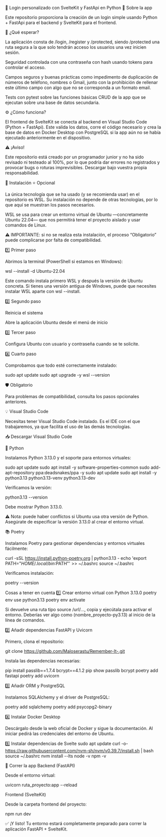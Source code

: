 🧩 Login personalizado con SvelteKit y FastApi en Python
📘 Sobre la app

Este repositorio proporciona la creación de un login simple usando Python + FastApi para el backend y SvelteKit para el frontend.

🤔 ¿Qué esperar?

La aplicación consta de /login, /register y /protected, siendo /protected una ruta segura a la que solo tendrán acceso los usuarios una vez inicien sesión.

Seguridad controlada con una contraseña con hash usando tokens para controlar el acceso.

Campos seguros y buenas prácticas como impedimento de duplicación de números de teléfono, nombres o Gmail, junto con la prohibición de rellenar este último campo con algo que no se corresponda a un formato email.

Tests con pytest sobre las funciones básicas CRUD de la app que se ejecutan sobre una base de datos secundaria.

⚙️ ¿Cómo funciona?

El frontend de SvelteKit se conecta al backend en Visual Studio Code (Python + FastApi).
Este valida los datos, corre el código necesario y crea la base de datos en Docker Desktop con PostgreSQL si la app aún no se había ejecutado anteriormente en el dispositivo.

⚠️ ¡Aviso!

Este repositorio está creado por un programador junior y no ha sido revisado ni testeado al 100%, por lo que podría dar errores no registrados y provocar bugs o roturas imprevisibles.
Descargar bajo vuestra propia responsabilidad.

🧰 Instalación
⭐ Opcional

La única tecnología que se ha usado (y se recomienda usar) en el repositorio es WSL.
Su instalación no depende de otras tecnologías, por lo que aquí se muestran los pasos necesarios.

WSL se usa para crear un entorno virtual de Ubuntu —concretamente Ubuntu 22.04— que nos permitirá tener el proyecto aislado y usar comandos de Linux.

⚠️ IMPORTANTE: si no se realiza esta instalación, el proceso “Obligatorio” puede complicarse por falta de compatibilidad.

1️⃣ Primer paso

Abrimos la terminal (PowerShell si estamos en Windows):

wsl --install -d Ubuntu-22.04


Este comando instala primero WSL y después la versión de Ubuntu concreta.
Si tienes una versión antigua de Windows, puede que necesites instalar WSL aparte con wsl --install.

2️⃣ Segundo paso

Reinicia el sistema

Abre la aplicación Ubuntu desde el menú de inicio

3️⃣ Tercer paso

Configura Ubuntu con usuario y contraseña cuando se te solicite.

4️⃣ Cuarto paso

Comprobamos que todo esté correctamente instalado:

sudo apt update
sudo apt upgrade -y
wsl --version

🛡️ Obligatorio

Para problemas de compatibilidad, consulta los pasos opcionales anteriores.

💡 Visual Studio Code

Necesitas tener Visual Studio Code instalado.
Es el IDE con el que trabajaremos, ya que facilita el uso de las demás tecnologías.

📥 Descargar Visual Studio Code

🐍 Python

Instalamos Python 3.13.0 y el soporte para entornos virtuales:

sudo apt update
sudo apt install -y software-properties-common
sudo add-apt-repository ppa:deadsnakes/ppa -y
sudo apt update
sudo apt install -y python3.13 python3.13-venv python3.13-dev


Verificamos la versión:

python3.13 --version


Debe mostrar Python 3.13.0.

⚠️ Nota: puede haber conflictos si Ubuntu usa otra versión de Python. Asegúrate de especificar la versión 3.13.0 al crear el entorno virtual.

📚 Poetry

Instalamos Poetry para gestionar dependencias y entornos virtuales fácilmente:

curl -sSL https://install.python-poetry.org | python3.13 -
echo 'export PATH="$HOME/.local/bin:$PATH"' >> ~/.bashrc
source ~/.bashrc


Verificamos instalación:

poetry --version

Cosas a tener en cuenta
1️⃣ Crear entorno virtual con Python 3.13.0
poetry env use python3.13
poetry env activate


Si devuelve una ruta tipo source /url/..., copia y ejecútala para activar el entorno.
Deberías ver algo como (nombre_proyecto-py3.13) al inicio de la línea de comandos.

2️⃣ Añadir dependencias FastAPI y Uvicorn

Primero, clona el repositorio:

git clone https://github.com/Maloserastu/Remember-It-.git


Instala las dependencias necesarias:

pip install passlib==1.7.4 bcrypt==4.1.2
pip show passlib bcrypt
poetry add fastapi
poetry add uvicorn

3️⃣ Añadir ORM y PostgreSQL

Instalamos SQLAlchemy y el driver de PostgreSQL:

poetry add sqlalchemy
poetry add psycopg2-binary

4️⃣ Instalar Docker Desktop

Descárgalo desde la web oficial de Docker y sigue la documentación.
Al iniciar pedirá las credenciales del entorno de Ubuntu.

5️⃣ Instalar dependencias de Svelte
sudo apt update
curl -o- https://raw.githubusercontent.com/nvm-sh/nvm/v0.39.7/install.sh | bash
source ~/.bashrc
nvm install --lts
node -v
npm -v

🚀 Correr la app
Backend (FastAPI)

Desde el entorno virtual:

uvicorn ruta_proyecto:app --reload

Frontend (SvelteKit)

Desde la carpeta frontend del proyecto:

npm run dev


✅ ¡Y listo!
Tu entorno estará completamente preparado para correr la aplicación FastAPI + SvelteKit.
